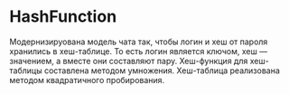 # HashFunction
Модернизируована модель чата так, чтобы логин и хеш от пароля хранились в хеш-таблице. То есть логин является ключом, хеш — значением, а вместе они составляют пару. Хеш-функция для хеш-таблицы составлена методом умножения. Хеш-таблица реализована методом квадратичного пробирования.
